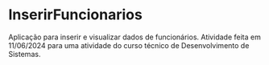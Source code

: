 # InserirFuncionarios
Aplicação para inserir e visualizar dados de funcionários. Atividade feita em 11/06/2024 para uma atividade do curso técnico de Desenvolvimento de Sistemas.
